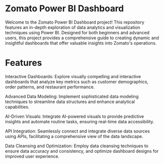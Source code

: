 
# Zomato Power BI Dashboard

Welcome to the Zomato Power BI Dashboard project! This repository features an in-depth exploration of data analytics and visualization techniques using Power BI. Designed for both beginners and advanced users, this project provides a comprehensive guide to creating dynamic and insightful dashboards that offer valuable insights into Zomato's operations.

# Features

Interactive Dashboards: Explore visually compelling and interactive dashboards that analyze key metrics such as customer demographics, order patterns, and restaurant performance.

Advanced Data Modeling: Implement sophisticated data modeling techniques to streamline data structures and enhance analytical capabilities.

AI-Driven Visuals: Integrate AI-powered visuals to provide predictive insights and automate routine tasks, ensuring real-time data accessibility.

API Integration: Seamlessly connect and integrate diverse data sources using APIs, facilitating a comprehensive view of the data landscape.

Data Cleansing and Optimization: Employ data cleansing techniques to ensure data accuracy and consistency, and optimize dashboard designs for improved user experience.
